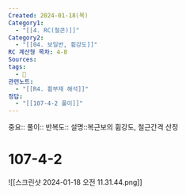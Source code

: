 ```yaml
---
Created: 2024-01-18(목)
Category1:
  - "[[4. RC(철콘)]]"
Category2:
  - "[[04. 보일반, 휨강도]]"
RC 계산형 목차: 4-8
Sources: 
tags:
  - 🧮
관련노트:
  - "[[R4. 휨부재 해석]]"
정답:
  - "[[107-4-2 풀이]]"
---
```

중요::
풀이::
반복도::
설명::복근보의 휨강도, 철근간격 산정


#  107-4-2

![[스크린샷 2024-01-18 오전 11.31.44.png]]